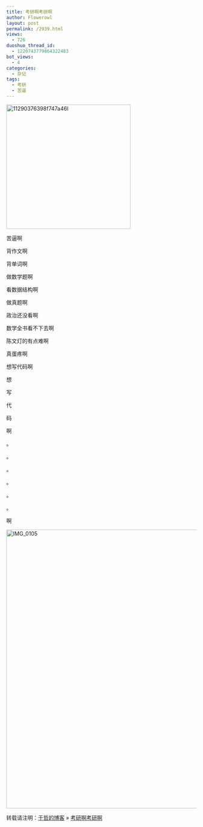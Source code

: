 ```yaml
---
title: 考研啊考研啊
author: Flowerowl
layout: post
permalink: /2939.html
views:
  - 726
duoshuo_thread_id:
  - 1220743779864322483
bot_views:
  - 4
categories:
  - 杂记
tags:
  - 考研
  - 苦逼
---
```

[<img class="alignnone size-full wp-image-2940" alt="11290376398f747a46l" src="http://lazynight.me/wp-content/uploads/2013/08/11290376398f747a46l.jpg" width="329" height="329" />][1]

苦逼啊

背作文啊

背单词啊

做数学题啊

看数据结构啊

做真题啊

政治还没看啊

数学全书看不下去啊

陈文灯的有点难啊

真蛋疼啊

想写代码啊

想

写

代

码

啊

。

。

。

。

。

。

啊

[<img class="alignnone size-full wp-image-2943" alt="IMG_0105" src="http://lazynight.me/wp-content/uploads/2013/08/IMG_0105.jpg" width="984" height="738" />][2]

转载请注明：[于哲的博客][3] &raquo; [考研啊考研啊][4]

 [1]: http://lazynight.me/wp-content/uploads/2013/08/11290376398f747a46l.jpg
 [2]: http://lazynight.me/wp-content/uploads/2013/08/IMG_0105.jpg
 [3]: http://lazynight.me
 [4]: http://lazynight.me/2939.html